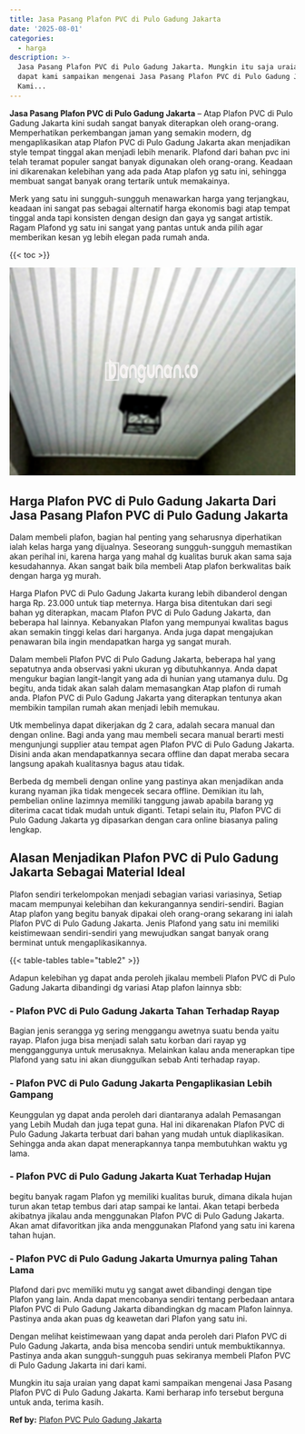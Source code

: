```yaml
---
title: Jasa Pasang Plafon PVC di Pulo Gadung Jakarta
date: '2025-08-01'
categories:
  - harga
description: >-
  Jasa Pasang Plafon PVC di Pulo Gadung Jakarta. Mungkin itu saja uraian yang
  dapat kami sampaikan mengenai Jasa Pasang Plafon PVC di Pulo Gadung Jakarta.
  Kami...
---
```


**Jasa Pasang Plafon PVC di Pulo Gadung Jakarta** – Atap Plafon PVC di Pulo Gadung Jakarta kini sudah sangat banyak diterapkan oleh orang-orang. Memperhatikan perkembangan jaman yang semakin modern, dg mengaplikasikan atap Plafon PVC di Pulo Gadung Jakarta akan menjadikan style tempat tinggal akan menjadi lebih menarik. Plafond dari bahan pvc ini telah teramat populer sangat banyak digunakan oleh orang-orang. Keadaan ini dikarenakan kelebihan yang ada pada Atap plafon yg satu ini, sehingga membuat sangat banyak orang tertarik untuk memakainya.

Merk yang satu ini sungguh-sungguh menawarkan harga yang terjangkau, keadaan ini sangat pas sebagai alternatif harga ekonomis bagi atap tempat tinggal anda tapi konsisten dengan design dan gaya yg sangat artistik. Ragam Plafond yg satu ini sangat yang pantas untuk anda pilih agar memberikan kesan yg lebih elegan pada rumah anda.

{{< toc >}}

![Jasa Pasang Plafon PVC di Pulo Gadung Jakarta](/images/flafond-pvc-murah31.png)

## Harga Plafon PVC di Pulo Gadung Jakarta Dari Jasa Pasang Plafon PVC di Pulo Gadung Jakarta

Dalam membeli plafon, bagian hal penting yang seharusnya diperhatikan ialah kelas harga yang dijualnya. Seseorang sungguh-sungguh memastikan akan perihal ini, karena harga yang mahal dg kualitas buruk akan sama saja kesudahannya. Akan sangat baik bila membeli Atap plafon berkwalitas baik dengan harga yg murah.

Harga Plafon PVC di Pulo Gadung Jakarta kurang lebih dibanderol dengan harga Rp. 23.000 untuk tiap meternya. Harga bisa ditentukan dari segi bahan yg diterapkan, macam Plafon PVC di Pulo Gadung Jakarta, dan beberapa hal lainnya. Kebanyakan Plafon yang mempunyai kwalitas bagus akan semakin tinggi kelas dari harganya. Anda juga dapat mengajukan penawaran bila ingin mendapatkan harga yg sangat murah.

Dalam membeli Plafon PVC di Pulo Gadung Jakarta, beberapa hal yang sepatutnya anda observasi yakni ukuran yg dibutuhkannya. Anda dapat mengukur bagian langit-langit yang ada di hunian yang utamanya dulu. Dg begitu, anda tidak akan salah dalam memasangkan Atap plafon di rumah anda. Plafon PVC di Pulo Gadung Jakarta yang diterapkan tentunya akan membikin tampilan rumah akan menjadi lebih memukau.

Utk membelinya dapat dikerjakan dg 2 cara, adalah secara manual dan dengan online. Bagi anda yang mau membeli secara manual berarti mesti mengunjungi supplier atau tempat agen Plafon PVC di Pulo Gadung Jakarta. Disini anda akan mendapatkannya secara offline dan dapat meraba secara langsung apakah kualitasnya bagus atau tidak.

Berbeda dg membeli dengan online yang pastinya akan menjadikan anda kurang nyaman jika tidak mengecek secara offline. Demikian itu lah, pembelian online lazimnya memiliki tanggung jawab apabila barang yg diterima cacat tidak mudah untuk diganti. Tetapi selain itu, Plafon PVC di Pulo Gadung Jakarta yg dipasarkan dengan cara online biasanya paling lengkap.

## Alasan Menjadikan Plafon PVC di Pulo Gadung Jakarta Sebagai Material Ideal

Plafon sendiri terkelompokan menjadi sebagian variasi variasinya, Setiap macam mempunyai kelebihan dan kekurangannya sendiri-sendiri. Bagian Atap plafon yang begitu banyak dipakai oleh orang-orang sekarang ini ialah Plafon PVC di Pulo Gadung Jakarta. Jenis Plafond yang satu ini memiliki keistimewaan sendiri-sendiri yang mewujudkan sangat banyak orang berminat untuk mengaplikasikannya.

{{< table-tables table="table2" >}}

Adapun kelebihan yg dapat anda peroleh jikalau membeli Plafon PVC di Pulo Gadung Jakarta dibandingi dg variasi Atap plafon lainnya sbb:

### \- Plafon PVC di Pulo Gadung Jakarta Tahan Terhadap Rayap

Bagian jenis serangga yg sering menggangu awetnya suatu benda yaitu rayap. Plafon juga bisa menjadi salah satu korban dari rayap yg mengganggunya untuk merusaknya. Melainkan kalau anda menerapkan tipe Plafond yang satu ini akan diunggulkan sebab Anti terhadap rayap.

### \- Plafon PVC di Pulo Gadung Jakarta Pengaplikasian Lebih Gampang

Keunggulan yg dapat anda peroleh dari diantaranya adalah Pemasangan yang Lebih Mudah dan juga tepat guna. Hal ini dikarenakan Plafon PVC di Pulo Gadung Jakarta terbuat dari bahan yang mudah untuk diaplikasikan. Sehingga anda akan dapat menerapkannya tanpa membutuhkan waktu yg lama.

### \- Plafon PVC di Pulo Gadung Jakarta Kuat Terhadap Hujan

begitu banyak ragam Plafon yg memiliki kualitas buruk, dimana dikala hujan turun akan tetap tembus dari atap sampai ke lantai. Akan tetapi berbeda akibatnya jikalau anda menggunakan Plafon PVC di Pulo Gadung Jakarta. Akan amat difavoritkan jika anda menggunakan Plafond yang satu ini karena tahan hujan.

### \- Plafon PVC di Pulo Gadung Jakarta Umurnya paling Tahan Lama

Plafond dari pvc memiliki mutu yg sangat awet dibandingi dengan tipe Plafon yang lain. Anda dapat mencobanya sendiri tentang perbedaan antara Plafon PVC di Pulo Gadung Jakarta dibandingkan dg macam Plafon lainnya. Pastinya anda akan puas dg keawetan dari Plafon yang satu ini.

Dengan melihat keistimewaan yang dapat anda peroleh dari Plafon PVC di Pulo Gadung Jakarta, anda bisa mencoba sendiri untuk membuktikannya. Pastinya anda akan sungguh-sungguh puas sekiranya membeli Plafon PVC di Pulo Gadung Jakarta ini dari kami.

Mungkin itu saja uraian yang dapat kami sampaikan mengenai Jasa Pasang Plafon PVC di Pulo Gadung Jakarta. Kami berharap info tersebut berguna untuk anda, terima kasih.

**Ref by:** [Plafon PVC Pulo Gadung Jakarta](https://id.wikipedia.org/wiki/Plafon)
